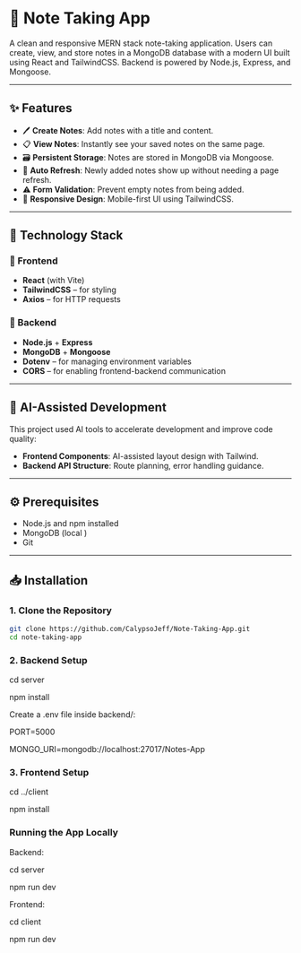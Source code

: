 # 📝 Note Taking App

A clean and responsive MERN stack note-taking application. Users can create, view, and store notes in a MongoDB database with a modern UI built using React and TailwindCSS. Backend is powered by Node.js, Express, and Mongoose.

---

## ✨ Features

- 🖊️ **Create Notes**: Add notes with a title and content.
- 📋 **View Notes**: Instantly see your saved notes on the same page.
- 🗃️ **Persistent Storage**: Notes are stored in MongoDB via Mongoose.
- 🔄 **Auto Refresh**: Newly added notes show up without needing a page refresh.
- ⚠️ **Form Validation**: Prevent empty notes from being added.
- 📱 **Responsive Design**: Mobile-first UI using TailwindCSS.

---

## 🧱 Technology Stack

### 🔹 Frontend
- **React** (with Vite)
- **TailwindCSS** – for styling
- **Axios** – for HTTP requests

### 🔹 Backend
- **Node.js** + **Express**
- **MongoDB** + **Mongoose**
- **Dotenv** – for managing environment variables
- **CORS** – for enabling frontend-backend communication

---


## 🧠 AI-Assisted Development

This project used AI tools to accelerate development and improve code quality:

- **Frontend Components**: AI-assisted layout design with Tailwind.
- **Backend API Structure**: Route planning, error handling guidance.

---

## ⚙️ Prerequisites

- Node.js and npm installed
- MongoDB (local )
- Git

---

## 📥 Installation

### 1. Clone the Repository

```bash
git clone https://github.com/CalypsoJeff/Note-Taking-App.git
cd note-taking-app
```

### 2. Backend Setup
cd server

npm install

Create a .env file inside backend/:

PORT=5000

MONGO_URI=mongodb://localhost:27017/Notes-App

### 3. Frontend Setup
cd ../client

npm install

### Running the App Locally
Backend:

cd server

npm run dev

Frontend:

cd client

npm run dev
